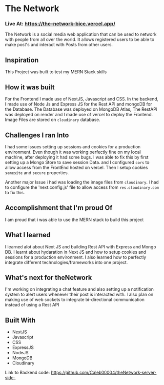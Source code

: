 # The Network
### Live At: https://the-network-bice.vercel.app/

The Network is a social media web application that can be used to network with people from all over the world. It allows registered users to be able to make post's and interact with Posts from other users. 

## Inspiration
This Project was built to test my MERN Stack skills

## How it was built
For the Frontend I made use of NextJS, Javascript and CSS. In the backend, I made use of Node Js and Express JS for the Rest API and mongoDB for the Database. The Database was deployed on MongoDB Atlas, The RestAPI was deployed on render and I made use of vercel to deploy the Frontend.
Image Files are stored on `cloudinary` database.

## Challenges I ran Into
I had some issues setting up sessions and cookies for a production environment. Even though it was working perfectly fine on my local machine, after deploying it had some bugs. I was able to fix this by first setting up a Mongo Store to save session Data. and I configured `cors` to allow access from the FrontEnd hosted on vercel. Then I setup cookies `samesite` and `secure` properties.

Another major Issue i had was loading the image files from `cloudinary`. I had to configure the 'next.config.js' file to allow access from `res.cloudinary.com` to fix this.

## Accomplishment that I'm proud Of
I am proud that i was able to use the MERN stack to build this project 

## What I learned
I learned alot about Next JS and building Rest API with Express and Mongo DB. I learnt about hydaration in Next JS and how to setup cookies and sessions for a production environment. I also learned how to perfectly integrate different technologies/frameworks into one project.

## What's next for theNetwork
I'm working on integrating a chat feature and also setting up a notification system to alert users whenever their post is interacted with.
I also plan on making use of web sockets to integrate bi-directional communication instead of using a Rest API

## Built With
- NextJS
- Javascript
- CSS
- ExpressJS
- NodeJS
- MongoDB
- Cloudinary

Link to Backend code: https://github.com/Caleb00004/theNetwork-server-side-
